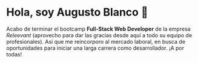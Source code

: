 # Hola, soy Augusto Blanco 👋

Acabo de terminar el bootcamp <b>Full-Stack Web Developer</b> de la empresa <i>Releevant</i> (aprovecho para dar las gracias desde aquí a todo su equipo de profesionales).
Así que me reincorporo al mercado laboral, en busca de oportunidades para iniciar una larga carrera como desarrollador.
¡A por todas!
